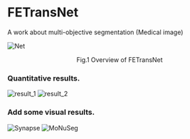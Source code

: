 # FETransNet
A work about multi-objective segmentation (Medical image)


![Net](https://github.com/user-attachments/assets/e5890a70-3844-4f68-9fa9-91895cd7c64a)
<center>Fig.1 Overview of FETransNet</center>  


### Quantitative results.
![result_1](https://github.com/user-attachments/assets/186127a5-b10b-4c91-b6fe-9ac65a8f3277)
![result_2](https://github.com/user-attachments/assets/69ebb97f-1550-43be-8273-1c90b54de3e0)


### Add some visual results.
![Synapse](https://github.com/user-attachments/assets/7b7e43f3-9d96-41d8-bc7c-a70e74dc3d6e)
![MoNuSeg](https://github.com/user-attachments/assets/d8fe495b-d547-40c7-bc69-c0e249d96862)

